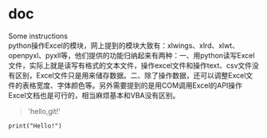 # doc
Some instructions\
python操作Excel的模块，网上提到的模块大致有：xlwings、xlrd、xlwt、openpyxl、pyxll等，他们提供的功能归纳起来有两种：一、用python读写Excel文件，实际上就是读写有格式的文本文件，操作excel文件和操作text、csv文件没有区别，Excel文件只是用来储存数据。二、除了操作数据，还可以调整Excel文件的表格宽度、字体颜色等。另外需要提到的是用COM调用Excel的API操作Excel文档也是可行的，相当麻烦基本和VBA没有区别。

>'hello,git!'

```
print("Hello!")
```

